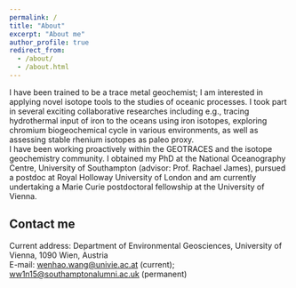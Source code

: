 ```yaml
---
permalink: /
title: "About"
excerpt: "About me"
author_profile: true
redirect_from: 
  - /about/
  - /about.html
---
```


I have been trained to be a trace metal geochemist; I am interested in applying novel isotope tools to the studies of oceanic processes. I took part in several exciting collaborative researches including e.g., tracing hydrothermal input of iron to the oceans using iron isotopes, exploring chromium biogeochemical cycle in various environments, as well as assessing stable rhenium isotopes as paleo proxy. 
<br>I have been working proactively within the GEOTRACES and the isotope geochemistry community. I obtained my PhD at the National Oceanography Centre, University of Southampton (advisor: Prof. Rachael James), pursued a postdoc at Royal Holloway University of London and am currently undertaking a Marie Curie postdoctoral fellowship at the University of Vienna.


Contact me
------
Current address: Department of Environmental Geosciences, University of Vienna, 1090 Wien, Austria
<br>E-mail: [wenhao.wang@univie.ac.at](mailto:wenhao.wang@univie.ac.at) (current); <br>[ww1n15@southamptonalumni.ac.uk](mailto:ww1n15@southamptonalumni.ac.uk) (permanent) 
